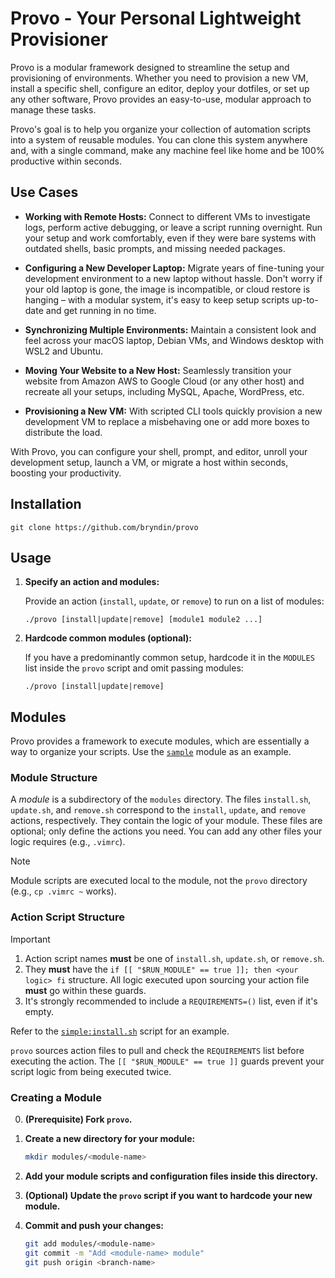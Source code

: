 # Provo - Your Personal Lightweight Provisioner

Provo is a modular framework designed to streamline the setup and provisioning of environments. Whether you need to provision a new VM, install a specific shell, configure an editor, deploy your dotfiles, or set up any other software, Provo provides an easy-to-use, modular approach to manage these tasks.

Provo's goal is to help you organize your collection of automation scripts into a system of reusable modules. You can clone this system anywhere and, with a single command, make any machine feel like home and be 100% productive within seconds.

## Use Cases

- **Working with Remote Hosts:** Connect to different VMs to investigate logs, perform active debugging, or leave a script running overnight. Run your setup and work comfortably, even if they were bare systems with outdated shells, basic prompts, and missing needed packages.

- **Configuring a New Developer Laptop:**  Migrate years of fine-tuning your development environment to a new laptop without hassle. Don't worry if your old laptop is gone, the image is incompatible, or cloud restore is hanging – with a modular system, it's easy to keep setup scripts up-to-date and get running in no time.

- **Synchronizing Multiple Environments:**  Maintain a consistent look and feel across your macOS laptop, Debian VMs, and Windows desktop with WSL2 and Ubuntu.

- **Moving Your Website to a New Host:** Seamlessly transition your website from Amazon AWS to Google Cloud (or any other host) and recreate all your setups, including MySQL, Apache, WordPress, etc.

- **Provisioning a New VM:** With scripted CLI tools quickly provision a new development VM to replace a misbehaving one or add more boxes to distribute the load.

With Provo, you can configure your shell, prompt, and editor, unroll your development setup, launch a VM, or migrate a host within seconds, boosting your productivity.

## Installation

```shell
git clone https://github.com/bryndin/provo
```

## Usage

1. **Specify an action and modules:**

   Provide an action (`install`, `update`, or `remove`) to run on a list of modules:

    ```shell
    ./provo [install|update|remove] [module1 module2 ...]
    ```

2. **Hardcode common modules (optional):**

   If you have a predominantly common setup, hardcode it in the `MODULES` list inside the `provo` script and omit passing modules:

    ```shell
    ./provo [install|update|remove]
    ```

## Modules

Provo provides a framework to execute modules, which are essentially a way to organize your scripts. Use the [`sample`](https://github.com/bryndin/provo/tree/master/modules/sample) module as an example.

### Module Structure

A *module* is a subdirectory of the `modules` directory. The files `install.sh`, `update.sh`, and `remove.sh` correspond to the `install`, `update`, and `remove` actions, respectively. They contain the logic of your module. These files are optional; only define the actions you need. You can add any other files your logic requires (e.g., `.vimrc`).

> [!NOTE]
> Module scripts are executed local to the module, not the `provo` directory (e.g., `cp .vimrc ~` works).

### Action Script Structure

> [!IMPORTANT]
>
> 1. Action script names **must** be one of `install.sh`, `update.sh`, or `remove.sh`.
> 2. They **must** have the `if [[ "$RUN_MODULE" == true ]]; then <your logic> fi` structure. All logic executed upon sourcing your action file **must** go within these guards.
> 3. It's strongly recommended to include a `REQUIREMENTS=()` list, even if it's empty.

Refer to the [`simple:install.sh`](https://github.com/bryndin/provo/blob/master/modules/sample/install.sh) script for an example.

`provo` sources action files to pull and check the `REQUIREMENTS` list before executing the action. The `[[ "$RUN_MODULE" == true ]]` guards prevent your script logic from being executed twice.

### Creating a Module

0. **(Prerequisite) Fork `provo`.**

1. **Create a new directory for your module:**

    ```bash
    mkdir modules/<module-name>
    ```

2. **Add your module scripts and configuration files inside this directory.**

3. **(Optional) Update the `provo` script if you want to hardcode your new module.**

4. **Commit and push your changes:**

    ```bash
    git add modules/<module-name>
    git commit -m "Add <module-name> module"
    git push origin <branch-name>
    ```
